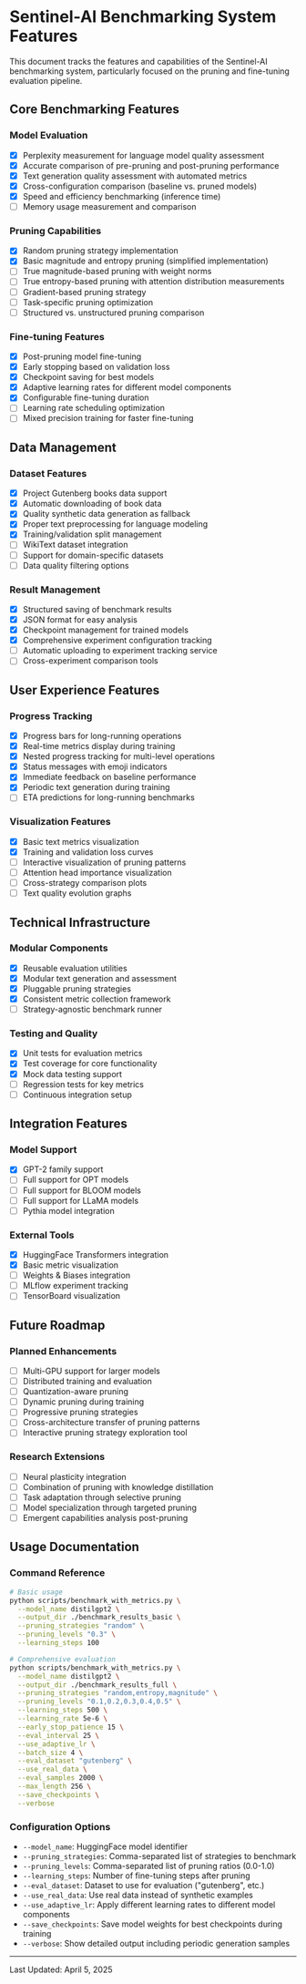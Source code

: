 # Sentinel-AI Benchmarking System Features

This document tracks the features and capabilities of the Sentinel-AI benchmarking system, particularly focused on the pruning and fine-tuning evaluation pipeline.

## Core Benchmarking Features

### Model Evaluation
- [x] Perplexity measurement for language model quality assessment
- [x] Accurate comparison of pre-pruning and post-pruning performance
- [x] Text generation quality assessment with automated metrics
- [x] Cross-configuration comparison (baseline vs. pruned models)
- [x] Speed and efficiency benchmarking (inference time)
- [ ] Memory usage measurement and comparison

### Pruning Capabilities
- [x] Random pruning strategy implementation
- [x] Basic magnitude and entropy pruning (simplified implementation)
- [ ] True magnitude-based pruning with weight norms
- [ ] True entropy-based pruning with attention distribution measurements
- [ ] Gradient-based pruning strategy
- [ ] Task-specific pruning optimization
- [ ] Structured vs. unstructured pruning comparison

### Fine-tuning Features
- [x] Post-pruning model fine-tuning
- [x] Early stopping based on validation loss
- [x] Checkpoint saving for best models
- [x] Adaptive learning rates for different model components
- [x] Configurable fine-tuning duration
- [ ] Learning rate scheduling optimization
- [ ] Mixed precision training for faster fine-tuning

## Data Management

### Dataset Features
- [x] Project Gutenberg books data support
- [x] Automatic downloading of book data
- [x] Quality synthetic data generation as fallback
- [x] Proper text preprocessing for language modeling
- [x] Training/validation split management
- [ ] WikiText dataset integration
- [ ] Support for domain-specific datasets
- [ ] Data quality filtering options

### Result Management
- [x] Structured saving of benchmark results
- [x] JSON format for easy analysis
- [x] Checkpoint management for trained models
- [x] Comprehensive experiment configuration tracking
- [ ] Automatic uploading to experiment tracking service
- [ ] Cross-experiment comparison tools

## User Experience Features

### Progress Tracking
- [x] Progress bars for long-running operations
- [x] Real-time metrics display during training
- [x] Nested progress tracking for multi-level operations
- [x] Status messages with emoji indicators
- [x] Immediate feedback on baseline performance
- [x] Periodic text generation during training
- [ ] ETA predictions for long-running benchmarks

### Visualization Features
- [x] Basic text metrics visualization
- [x] Training and validation loss curves
- [ ] Interactive visualization of pruning patterns
- [ ] Attention head importance visualization
- [ ] Cross-strategy comparison plots
- [ ] Text quality evolution graphs

## Technical Infrastructure

### Modular Components
- [x] Reusable evaluation utilities
- [x] Modular text generation and assessment
- [x] Pluggable pruning strategies
- [x] Consistent metric collection framework
- [ ] Strategy-agnostic benchmark runner

### Testing and Quality
- [x] Unit tests for evaluation metrics
- [x] Test coverage for core functionality
- [x] Mock data testing support
- [ ] Regression tests for key metrics
- [ ] Continuous integration setup

## Integration Features

### Model Support
- [x] GPT-2 family support
- [ ] Full support for OPT models
- [ ] Full support for BLOOM models
- [ ] Full support for LLaMA models
- [ ] Pythia model integration

### External Tools
- [x] HuggingFace Transformers integration
- [x] Basic metric visualization
- [ ] Weights & Biases integration
- [ ] MLflow experiment tracking
- [ ] TensorBoard visualization

## Future Roadmap

### Planned Enhancements
- [ ] Multi-GPU support for larger models
- [ ] Distributed training and evaluation
- [ ] Quantization-aware pruning
- [ ] Dynamic pruning during training
- [ ] Progressive pruning strategies
- [ ] Cross-architecture transfer of pruning patterns
- [ ] Interactive pruning strategy exploration tool

### Research Extensions
- [ ] Neural plasticity integration
- [ ] Combination of pruning with knowledge distillation
- [ ] Task adaptation through selective pruning
- [ ] Model specialization through targeted pruning
- [ ] Emergent capabilities analysis post-pruning

## Usage Documentation

### Command Reference
```bash
# Basic usage
python scripts/benchmark_with_metrics.py \
  --model_name distilgpt2 \
  --output_dir ./benchmark_results_basic \
  --pruning_strategies "random" \
  --pruning_levels "0.3" \
  --learning_steps 100

# Comprehensive evaluation
python scripts/benchmark_with_metrics.py \
  --model_name distilgpt2 \
  --output_dir ./benchmark_results_full \
  --pruning_strategies "random,entropy,magnitude" \
  --pruning_levels "0.1,0.2,0.3,0.4,0.5" \
  --learning_steps 500 \
  --learning_rate 5e-6 \
  --early_stop_patience 15 \
  --eval_interval 25 \
  --use_adaptive_lr \
  --batch_size 4 \
  --eval_dataset "gutenberg" \
  --use_real_data \
  --eval_samples 2000 \
  --max_length 256 \
  --save_checkpoints \
  --verbose
```

### Configuration Options
- `--model_name`: HuggingFace model identifier
- `--pruning_strategies`: Comma-separated list of strategies to benchmark
- `--pruning_levels`: Comma-separated list of pruning ratios (0.0-1.0)
- `--learning_steps`: Number of fine-tuning steps after pruning
- `--eval_dataset`: Dataset to use for evaluation ("gutenberg", etc.)
- `--use_real_data`: Use real data instead of synthetic examples
- `--use_adaptive_lr`: Apply different learning rates to different model components
- `--save_checkpoints`: Save model weights for best checkpoints during training
- `--verbose`: Show detailed output including periodic generation samples

---

Last Updated: April 5, 2025